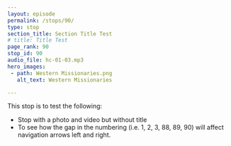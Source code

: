 ```yaml
---
layout: episode
permalink: /stops/90/
type: stop
section_title: Section Title Test
# title: Title Test
page_rank: 90
stop_id: 90
audio_file: hc-01-03.mp3
hero_images:
 - path: Western Missionaries.png
   alt_text: Western Missionaries

---
```


This stop is to test the following:
- Stop with a photo and video but without title
- To see how the gap in the numbering (i.e. 1, 2, 3, 88, 89, 90) will affect navigation arrows left and right.